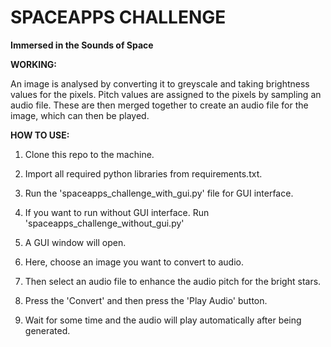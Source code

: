 






# SPACEAPPS CHALLENGE
**Immersed in the Sounds of Space**

**WORKING:**

An image is analysed by converting it to greyscale and taking brightness values for the pixels. Pitch values are assigned to the pixels by sampling an audio file. These are then merged together to create an audio file for the image, which can then be played.

**HOW TO USE:**

1. Clone this repo to the machine.

2. Import all required python libraries from requirements.txt.

3. Run the 'spaceapps_challenge_with_gui.py' file for GUI interface.

4. If you want to run without GUI interface. Run 'spaceapps_challenge_without_gui.py'

5. A GUI window will open.

6. Here, choose an image you want to convert to audio.
   
7. Then select an audio file to enhance the audio pitch for the bright stars.

8. Press the 'Convert' and then press the 'Play Audio' button.

9. Wait for some time and the audio will play automatically after being generated.
